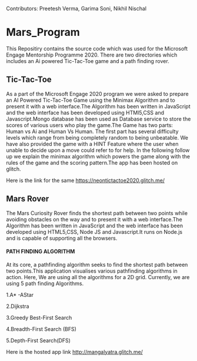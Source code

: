 Contributors:
Preetesh Verma,
Garima Soni,
Nikhil Nischal

# Mars_Program
This Repositiry contains the source code which was used for the Microsoft Engage Mentorship Programme 2020.
There are two directories which includes an Ai powered Tic-Tac-Toe game and a path finding rover.
## Tic-Tac-Toe
 As a part of the Microsoft Engage 2020 program we were asked to prepare an AI Powered Tic-Tac-Toe Game using the Minimax Algorithm and to present it with a web interface.The Algorithm has been written in JavaScript and the web interface has been developed using HTMl5,CSS and Javascript.Mongo database has been used as Database service to store the scores of various users who play the game.The Game has two parts: Human vs Ai and Human Vs Human. The first part has several difficulty levels which range from being completely random to being unbeatable. We have also provided the game with a HINT Feature where the user when unable to decide upon a move could refer to for help. In the following follow up we explain the minimax algorithm which powers the game along with the rules of the game and the scoring pattern.The app has been hosted on glitch.
 
 Here is the link for the same https://neontictactoe2020.glitch.me/

 ## Mars Rover
  The Mars Curiosity Rover finds the shortest path between two points while avoiding obstacles on the way and to present it with a web interface.The Algorithm has been written in JavaScript and the web interface has been developed using HTML5,CSS, Node JS and Javascript.It runs on Node.js and is capable of supporting all the browsers.

#### PATH FINDING ALGORITHM

At its core, a pathfinding algorithm seeks to find the shortest path between two points.This application visualises various pathfinding algorithms in action.
Here, We are using all the algorithms for a 2D grid.
Currently, we are using 5 path finding Algorithms. 

1.A* -AStar 

2.Dijkstra 

3.Greedy Best-First Search

4.Breadth-First Search (BFS)

5.Depth-First Search(DFS)

Here is the hosted app link http://mangalyatra.glitch.me/
